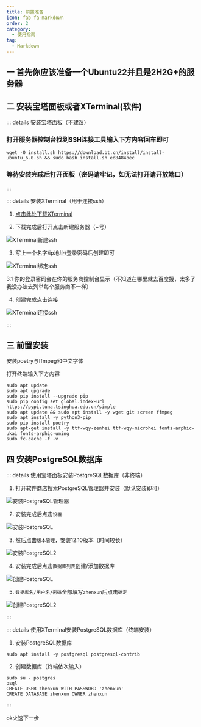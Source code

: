 ```yaml
---
title: 前置准备
icon: fab fa-markdown
order: 2
category:
  - 使用指南
tag:
  - Markdown
---
```


## 一 首先你应该准备一个Ubuntu22并且是2H2G+的服务器

## 二 安装宝塔面板或者XTerminal(软件)

::: details 安装宝塔面板（不建议）

### 打开服务器控制台找到SSH连接工具输入下方内容回车即可

```
wget -O install.sh https://download.bt.cn/install/install-ubuntu_6.0.sh && sudo bash install.sh ed8484bec
```

### 等待安装完成后打开面板（密码请牢记，如无法打开请开放端口）

:::

::: details 安装XTerminal（用于连接ssh）

1. [点击此处下载XTerminal](https://www.xterminal.cn)

2. 下载完成后打开点击新建服务器（+号）

![XTerminal新建ssh](../img/XTerminal新建ssh.png)

3. 写上一个名字/ip地址/登录密码后创建即可

![XTerminal绑定ssh](../img/XTerminal绑定ssh.png)

3.1 你的登录密码会在你的服务商控制台显示（不知道在哪里就去百度搜，太多了我没办法去列举每个服务商不一样）

4. 创建完成点击连接

![XTerminal连接ssh](../img/XTerminal连接ssh.png)

:::

## 三 前置安装

安装poetry与ffmpeg和中文字体

打开终端输入下方内容

```
sudo apt update
sudo apt upgrade
sudo pip install --upgrade pip
sudo pip config set global.index-url https://pypi.tuna.tsinghua.edu.cn/simple
sudo apt update && sudo apt install -y wget git screen ffmpeg
sudo apt install -y python3-pip
sudo pip install poetry
sudo apt-get install -y ttf-wqy-zenhei ttf-wqy-microhei fonts-arphic-ukai fonts-arphic-uming
sudo fc-cache -f -v
```

## 四 安装PostgreSQL数据库

::: details 使用宝塔面板安装PostgreSQL数据库（非终端）

1. 打开软件商店搜索PostgreSQL管理器并安装（默认安装即可）

![安装PostgreSQL管理器](../img/安装PostgreSQL管理器.png)

2. 安装完成后点击`设置`

![安装PostgreSQL](../img/安装PostgreSQL.png)

3. 然后点击`版本管理`，安装12.10版本（时间较长）


![安装PostgreSQL2](../img/安装PostgreSQL2.png)

4. 安装完成后点击`数据库列表`创建/添加数据库

![创建PostgreSQL](../img/创建PostgreSQL.png)

5. `数据库名/用户名/密码`全部填写`zhenxun`后点击`确定`

![创建PostgreSQL2](../img/创建PostgreSQL2.png)

:::

::: details 使用XTerminal安装PostgreSQL数据库（终端安装）

1. 安装PostgreSQL数据库

```
sudo apt install -y postgresql postgresql-contrib

```

2. 创建数据库（终端依次输入）

```
sudo su - postgres
psql
CREATE USER zhenxun WITH PASSWORD 'zhenxun'
CREATE DATABASE zhenxun OWNER zhenxun
```

:::

ok火速下一步
